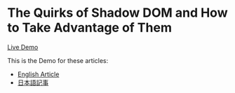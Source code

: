 # The Quirks of Shadow DOM and How to Take Advantage of Them

[Live Demo](https://glitch.com/~shadow-dom-quiz)

This is the Demo for these articles:

- [English Article](https://dev.to/alangdm/the-quirks-of-shadow-dom-and-how-to-take-advantage-of-them-4cd1)
- [日本語記事](https://qiita.com/alangdm/items/cec32f21151a9da3c3f2)
